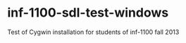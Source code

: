 inf-1100-sdl-test-windows
=========================

Test of Cygwin installation for students of inf-1100 fall 2013
